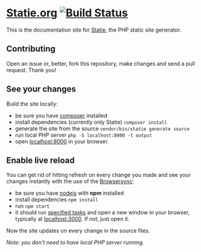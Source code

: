 # [Statie.org](https://www.statie.org) [![Build Status](https://travis-ci.org/crazko/statie-web.svg?branch=master)](https://travis-ci.org/crazko/statie-web)

This is the documentation site for [Statie](https://github.com/Symplify/Statie), the PHP static site generator.

## Contributing

Open an issue or, better, fork this repository, make changes and send a pull request. Thank you!

## See your changes

Build the site locally:

-   be sure you have [composer](https://getcomposer.org/) installed
-   install dependencies (currently only Statie) `composer install`
-   generate the site from the source `vendor/bin/statie generate source`
-   run local PHP server `php -S localhost:8000 -t output`
-   open [localhost:8000](http://localhost:8000) in your browser.

## Enable live reload

You can get rid of hitting refresh on every change you made and see your changes instantly with the use of the [Browsersync](https://www.browsersync.io/):

-   be sure you have [nodejs](https://nodejs.org/) with **npm** installed
-   install dependencies `npm install`
-   run `npm start`
-   it should run [specified tasks](https://github.com/crazko/statie-web/blob/master/gulpfile.js) and open a new window in your browser, typically at [localhost:3000](http://localhost:3000). If not, just open it.

Now the site updates on every change in the source files.

_Note: you don't need to have local PHP server running._
